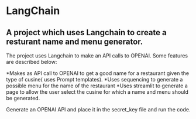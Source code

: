 # LangChain

## A project which uses Langchain to create a resturant name and menu generator.

The project uses Langchain to make an API calls to OPENAI. Some features are described below:

*Makes as API call to OPENAI to get a good name for a restaurant given the type of cusine( uses Prompt templates).
*Uses sequencing to generate a possible menu for the name of the restaurant 
*Uses streamlit to generate a page to allow the user select the cusine for which a name and menu should be generated.

Generate an OPENAI API and place it in the secret_key file and run the code.
